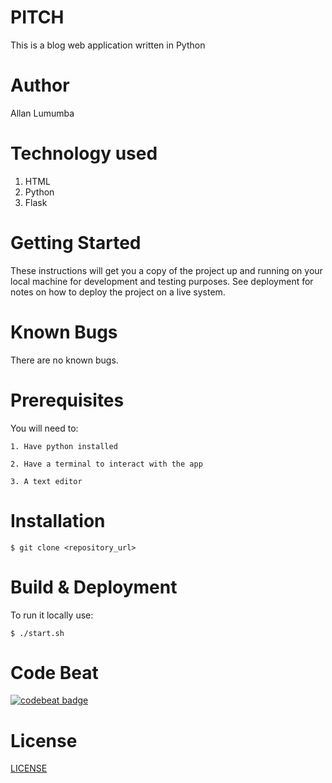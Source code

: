 # PITCH
This is a blog web application written in Python

# Author
Allan Lumumba

# Technology used
1. HTML
2. Python
3. Flask

# Getting Started
These instructions will get you a copy of the project up and running on your local machine for development and testing purposes. See deployment for notes on how to deploy the project on a live system.

# Known Bugs
There are no known bugs.

# Prerequisites

You will need to:

    1. Have python installed
    
    2. Have a terminal to interact with the app
    
    3. A text editor
    
    
 # Installation
 
    $ git clone <repository_url>


# Build & Deployment
To run it locally use:

    $ ./start.sh


# Code Beat

[![codebeat badge](https://codebeat.co/badges/b07f02aa-feea-492c-ad3d-21e26918f022)](https://codebeat.co/projects/github-com-allanlas-blog-master)

# License
[LICENSE](LICENSE)